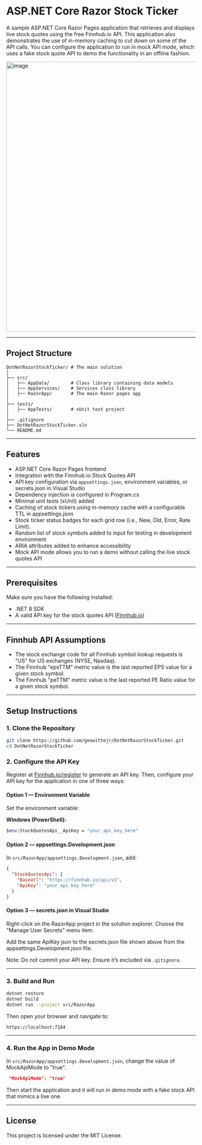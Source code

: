 # ASP.NET Core Razor Stock Ticker
A sample ASP.NET Core Razor Pages application that retrieves and displays live stock quotes using the free Finnhub.io API. This application also demonstrates the use of in-memory caching to cut down on some of the API calls. You can configure the application to run in mock API mode, which uses a fake stock quote API to demo the functionality in an offline fashion.

<img width="1339" height="719" alt="image" src="https://github.com/user-attachments/assets/b34f6d83-23eb-42d6-b4fa-5c44bb87a7be" />

---

## Project Structure

```
DotNetRazorStockTicker/ # The main solution
│
├── src/
│   ├── AppData/        # Class library containing data models
│   ├── AppServices/    # Services class library
│   ├── RazorApp/       # The main Razor pages app
│
├── tests/
│   ├── AppTests/       # xUnit test project
│
├── .gitignore
├── DotNetRazorStockTicker.sln
└── README.md
```

---

## Features

- ASP.NET Core Razor Pages frontend  
- Integration with the Finnhub.io Stock Quotes API  
- API key configuration via `appsettings.json`, environment variables, or secrets.json in Visual Studio   
- Dependency injection is configured in Program.cs 
- Minimal unit tests (xUnit) added
- Caching of stock tickers using in-memory cache with a configurable TTL in appsettings.json
- Stock ticker status badges for each grid row (i.e., New, Old, Error, Rate Limit).
- Random list of stock symbols added to input for testing in development environment
- ARIA attributes added to enhance accessibility
- Mock API mode allows you to run a demo without calling the live stock quotes API

---

## Prerequisites

Make sure you have the following installed:

- .NET 8 SDK
- A valid API key for the stock quotes API (<a href="https://finnhub.io/register" target="_blank">Finnhub.io</a>)

---

## Finnhub API Assumptions

- The stock exchange code for all Finnhub symbol lookup requests is "US" for US exchanges (NYSE, Nasdaq).
- The Finnhub "epsTTM" metric value is the last reported EPS value for a given stock symbol.
- The Finnhub "peTTM" metric value is the last reported PE Ratio value for a given stock symbol.

---

## Setup Instructions

### 1. Clone the Repository

```bash
git clone https://github.com/geowittejr/DotNetRazorStockTicker.git
cd DotNetRazorStockTicker
```

### 2. Configure the API Key

Register at <a href="https://finnhub.io/register" target="_blank">Finnhub.io/register</a> to generate an API key. Then, configure your API key for the application in one of three ways:

#### Option 1 — Environment Variable

Set the environment variable:

**Windows (PowerShell):**
```bash
$env:StockQuotesApi__ApiKey = "your_api_key_here"
```

#### Option 2 — appsettings.Development.json

In `src/RazorApp/appsettings.Development.json`, add:
```json
{
  "StockQuotesApi": {
    "BaseUrl": "https://finnhub.io/api/v1",
    "ApiKey": "your_api_key_here"
  }
}
```

#### Option 3 — secrets.json in Visual Studio

Right-click on the RazorApp project in the solution explorer.
Choose the "Manage User Secrets" menu item.

Add the same ApiKey json to the secrets.json file shown above from
the appsettings.Development.json file.

Note: Do not commit your API key. Ensure it’s excluded via `.gitignore`.

---

### 3. Build and Run

```bash
dotnet restore
dotnet build
dotnet run --project src/RazorApp
```

Then open your browser and navigate to:

```
https://localhost:7184
```

---

### 4. Run the App in Demo Mode

In `src/RazorApp/appsettings.Development.json`, change the value of
MockApiMode to "true".

```json
 "MockApiMode": "true"
```
Then start the application and it will run in demo mode with a 
fake stock API that mimics a live one.

---


## License

This project is licensed under the MIT License.
